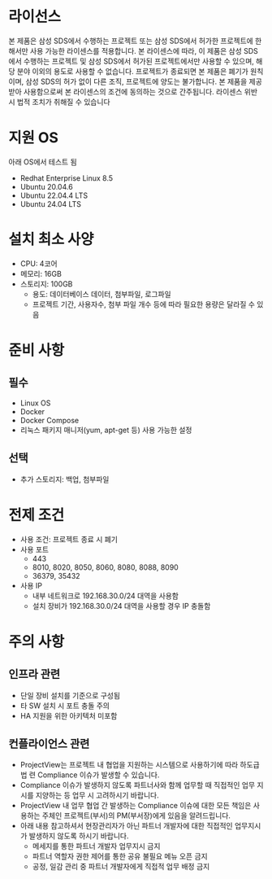 # 라이선스
본 제품은 삼성 SDS에서 수행하는 프로젝트 또는 삼성 SDS에서 허가한 프로젝트에 한해서만 사용 가능한 라이센스를 적용합니다. 
본 라이센스에 따라, 이 제품은 삼성 SDS에서 수행하는 프로젝트 및 삼성 SDS에서 허가된 프로젝트에서만 사용할 수 있으며, 해당 분야 이외의 용도로 사용할 수 없습니다.
프로젝트가 종료되면 본 제품은 폐기가 원칙이며, 삼성 SDS의 허가 없이 다른 조직, 프로젝트에 양도는 불가합니다.
본 제품을 제공받아 사용함으로써 본 라이센스의 조건에 동의하는 것으로 간주됩니다.
라이센스 위반 시 법적 조치가 취해질 수 있습니다

# 지원 OS
아래 OS에서 테스트 됨
* Redhat Enterprise Linux 8.5
* Ubuntu 20.04.6
* Ubuntu 22.04.4 LTS
* Ubuntu 24.04 LTS

# 설치 최소 사양
* CPU: 4코어
* 메모리: 16GB
* 스토리지: 100GB
    * 용도: 데이터베이스 데이터, 첨부파일, 로그파일
    * 프로젝트 기간, 사용자수, 첨부 파일 개수 등에 따라 필요한 용량은 달라질 수 있음 

# 준비 사항
## 필수
* Linux OS
* Docker
* Docker Compose
* 리눅스 패키지 매니저(yum, apt-get 등) 사용 가능한 설정

## 선택 
* 추가 스토리지: 백업, 첨부파일

# 전제 조건
* 사용 조건: 프로젝트 종료 시 폐기
* 사용 포트
    * 443 
    * 8010, 8020, 8050, 8060, 8080, 8088, 8090
    * 36379, 35432
* 사용 IP
    * 내부 네트워크로 192.168.30.0/24 대역을 사용함
    * 설치 장비가 192.168.30.0/24 대역을 사용할 경우 IP 충돌함

# 주의 사항

## 인프라 관련
* 단일 장비 설치를 기준으로 구성됨
* 타 SW 설치 시 포트 충돌 주의
* HA 지원을 위한 아키텍처 미포함

## 컨플라이언스 관련
* ProjectView는 프로젝트 내 협업을 지원하는 시스템으로 사용하기에 따라 하도급법 련 Compliance 이슈가 발생할 수 있습니다. 
* Compliance 이슈가 발생하지 않도록 파트너사와 함께 업무할 때 직접적인 업무 지시를 지양하는 등 업무 시 고려하시기 바랍니다.
* ProjectView 내 업무 협업 간 발생하는 Compliance 이슈에 대한 모든 책임은 사용하는 주체인 프로젝트(부서)의 PM(부서장)에게 있음을 알려드립니다.
* 아래 내용 참고하셔서 현장관리자가 아닌 파트너 개발자에 대한 직접적인 업무지시가 발생하지 않도록 하시기 바랍니다.
    * 메세지를 통한 파트너 개발자 업무지시 금지
    * 파트너 역할자 권한 제어를 통한 공유 불필요 메뉴 오픈 금지
    * 공정, 일감 관리 중 파트너 개발자에게 직접적 업무 배정 금지
